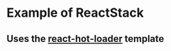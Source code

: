 # Example of ReactStack

## Uses the [react-hot-loader][1] template

[1]: https://github.com/phonegap/phonegap-template-react-hot-loader
